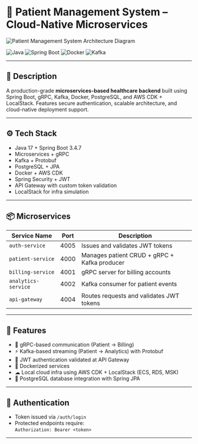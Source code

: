 # 🏥 Patient Management System – Cloud-Native Microservices

![Patient Management System Architecture Diagram](https://github.com/user-attachments/assets/16dca4de-6f30-406b-a0c0-ece9fdbe1706)


![Java](https://img.shields.io/badge/Java-17-blue)
![Spring Boot](https://img.shields.io/badge/SpringBoot-3.4.7-green)
![Docker](https://img.shields.io/badge/Docker-Enabled-blue)
![Kafka](https://img.shields.io/badge/Kafka-Protobuf-orange)

---

## 📝 Description

A production-grade **microservices-based healthcare backend** built using Spring Boot, gRPC, Kafka, Docker, PostgreSQL, and AWS CDK + LocalStack. Features secure authentication, scalable architecture, and cloud-native deployment support.

---

## ⚙️ Tech Stack

- Java 17 + Spring Boot 3.4.7
- Microservices + gRPC
- Kafka + Protobuf
- PostgreSQL + JPA
- Docker + AWS CDK
- Spring Security + JWT
- API Gateway with custom token validation
- LocalStack for infra simulation

---

## 📦 Microservices

| Service Name       | Port  | Description                                     |
|--------------------|-------|-------------------------------------------------|
| `auth-service`     | 4005  | Issues and validates JWT tokens                 |
| `patient-service`  | 4000  | Manages patient CRUD + gRPC + Kafka producer    |
| `billing-service`  | 4001  | gRPC server for billing accounts                |
| `analytics-service`| 4002  | Kafka consumer for patient events               |
| `api-gateway`      | 4004  | Routes requests and validates JWT tokens        |

---

## 🚀 Features

- 🔗 gRPC-based communication (Patient → Billing)
- ⚡ Kafka-based streaming (Patient → Analytics) with Protobuf
- 🔐 JWT authentication validated at API Gateway
- 🐳 Dockerized services
- ☁ Local cloud infra using AWS CDK + LocalStack (ECS, RDS, MSK)
- 💾 PostgreSQL database integration with Spring JPA

---

## 🔐 Authentication

- Token issued via `/auth/login`
- Protected endpoints require:  
  `Authorization: Bearer <token>`

---


